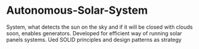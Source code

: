 # Autonomous-Solar-System
System, what detects the sun on the sky and if it will be closed with clouds soon, enables generators. Developed for efficient way of running solar panels systems. Ued SOLID principles and design patterns as strategy
